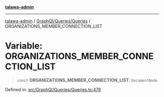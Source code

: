 [**talawa-admin**](../../../../README.md)

***

[talawa-admin](../../../../README.md) / [GraphQl/Queries/Queries](../README.md) / ORGANIZATIONS\_MEMBER\_CONNECTION\_LIST

# Variable: ORGANIZATIONS\_MEMBER\_CONNECTION\_LIST

> `const` **ORGANIZATIONS\_MEMBER\_CONNECTION\_LIST**: `DocumentNode`

Defined in: [src/GraphQl/Queries/Queries.ts:478](https://github.com/bint-Eve/talawa-admin/blob/bb9ac170c0ec806cc5423650a66bbe110c3af5d9/src/GraphQl/Queries/Queries.ts#L478)
